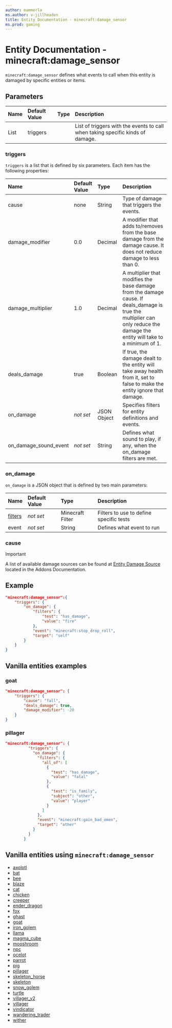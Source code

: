 ```yaml
---
author: mammerla
ms.author: v-jillheaden
title: Entity Documentation - minecraft:damage_sensor
ms.prod: gaming
---
```


# Entity Documentation - minecraft:damage_sensor

`minecraft:damage_sensor` defines what events to call when this entity is damaged by specific entities or items.

## Parameters

|Name |Default Value  |Type  |Description  |
|:----------|:----------|:----------|:----------|
| List| triggers| | List of triggers with the events to call when taking specific kinds of damage. |

### triggers

`triggers` is a list that is defined by six parameters. Each item has the following properties:

|Name |Default Value  |Type  |Description  |
|:----------|:----------|:----------|:----------|
|cause| none| String|  Type of damage that triggers the events. |
|damage_modifier| 0.0| Decimal|  A modifier that adds to/removes from the base damage from the damage cause. It does not reduce damage to less than 0. |
|damage_multiplier| 1.0| Decimal| A multiplier that modifies the base damage from the damage cause. If deals_damage is true the multiplier can only reduce the damage the entity will take to a minimum of 1. |
|deals_damage| true| Boolean|  If true, the damage dealt to the entity will take away health from it, set to false to make the entity ignore that damage. |
| on_damage|*not set* | JSON Object| Specifies filters for entity definitions and events. |
|on_damage_sound_event|*not set* | String|  Defines what sound to play, if any, when the on_damage filters are met. |

### on_damage

`on_damage` is a JSON object that is defined by two main parameters:

|Name |Default Value  |Type  |Description  |
|:----------|:----------|:----------|:----------|
|[filters](../FilterList.md)|*not set* | Minecraft Filter|  Filters to use to define specific tests |
|event |*not set* | String | Defines what event to run |

### cause

> [!IMPORTANT]
> A list of available damage sources can be found at [Entity Damage Source](../../../AddonsReference/Examples/AddonEntities.md#entity-damage-source) located in the Addons Documentation.

## Example

```json
"minecraft:damage_sensor":{
    "triggers": {
        "on_damage": {
            "filters": {
                "test": "has_damage",
                "value": "fire"
            },
            "event": "minecraft:stop_drop_roll",
            "target": "self"
        }
    }
}
```

## Vanilla entities examples

### goat

```json
"minecraft:damage_sensor": {
    "triggers": {
        "cause": "fall",
        "deals_damage": true,
        "damage_modifier": -20
    }
}
```

### pillager

```json
"minecraft:damage_sensor": {
          "triggers": {
            "on_damage": {
              "filters": {
                "all_of": [
                  {
                    "test": "has_damage",
                    "value": "fatal"
                  },
                  {
                    "test": "is_family",
                    "subject": "other",
                    "value": "player"
                  }
                ]
              },
              "event": "minecraft:gain_bad_omen",
              "target": "other"
            }
          }
        }
```

## Vanilla entities using `minecraft:damage_sensor`

- [axolotl](../../../../Source/VanillaBehaviorPack_Snippets/entities/axolotl.md)
- [bat](../../../../Source/VanillaBehaviorPack_Snippets/entities/bat.md)
- [bee](../../../../Source/VanillaBehaviorPack_Snippets/entities/bee.md)
- [blaze](../../../../Source/VanillaBehaviorPack_Snippets/entities/blaze.md)
- [cat](../../../../Source/VanillaBehaviorPack_Snippets/entities/cat.md)
- [chicken](../../../../Source/VanillaBehaviorPack_Snippets/entities/chicken.md)
- [creeper](../../../../Source/VanillaBehaviorPack_Snippets/entities/creeper.md)
- [ender_dragon](../../../../Source/VanillaBehaviorPack_Snippets/entities/ender_dragon.md)
- [fox](../../../../Source/VanillaBehaviorPack_Snippets/entities/fox.md)
- [ghast](../../../../Source/VanillaBehaviorPack_Snippets/entities/ghast.md)
- [goat](../../../../Source/VanillaBehaviorPack_Snippets/entities/goat.md)
- [iron_golem](../../../../Source/VanillaBehaviorPack_Snippets/entities/iron_golem.md)
- [llama](../../../../Source/VanillaBehaviorPack_Snippets/entities/llama.md)
- [magma_cube](../../../../Source/VanillaBehaviorPack_Snippets/entities/magma_cube.md)
- [mooshroom](../../../../Source/VanillaBehaviorPack_Snippets/entities/mooshroom.md)
- [npc](../../../../Source/VanillaBehaviorPack_Snippets/entities/npc.md)
- [ocelot](../../../../Source/VanillaBehaviorPack_Snippets/entities/ocelot.md)
- [parrot](../../../../Source/VanillaBehaviorPack_Snippets/entities/parrot.md)
- [pig](../../../../Source/VanillaBehaviorPack_Snippets/entities/pig.md)
- [pillager](../../../../Source/VanillaBehaviorPack_Snippets/entities/pillager.md)
- [skeleton_horse](../../../../Source/VanillaBehaviorPack_Snippets/entities/skeleton_horse.md)
- [skeleton](../../../../Source/VanillaBehaviorPack_Snippets/entities/skeleton.md)
- [snow_golem](../../../../Source/VanillaBehaviorPack_Snippets/entities/snow_golem.md)
- [turtle](../../../../Source/VanillaBehaviorPack_Snippets/entities/turtle.md)
- [villager_v2](../../../../Source/VanillaBehaviorPack_Snippets/entities/villager_v2.md)
- [villager](../../../../Source/VanillaBehaviorPack_Snippets/entities/villager.md)
- [vindicator](../../../../Source/VanillaBehaviorPack_Snippets/entities/vindicator.md)
- [wandering_trader](../../../../Source/VanillaBehaviorPack_Snippets/entities/wandering_trader.md)
- [wither](../../../../Source/VanillaBehaviorPack_Snippets/entities/wither.md)
